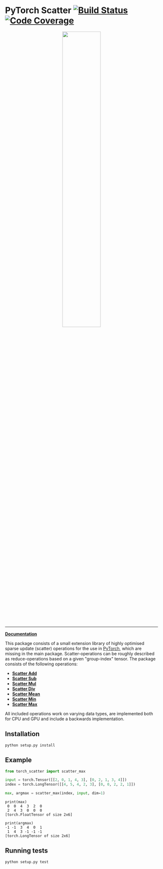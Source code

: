 [build-image]: https://travis-ci.org/rusty1s/pytorch_scatter.svg?branch=master
[build-url]: https://travis-ci.org/rusty1s/pytorch_scatter
[coverage-image]: https://codecov.io/gh/rusty1s/pytorch_scatter/branch/master/graph/badge.svg
[coverage-url]: https://codecov.io/github/rusty1s/pytorch_scatter?branch=master

# PyTorch Scatter [![Build Status][build-image]][build-url] [![Code Coverage][coverage-image]][coverage-url]

<p align="center">
  <img width="50%" src="https://raw.githubusercontent.com/rusty1s/pytorch_scatter/master/docs/source/_figures/add.svg?sanitize=true" />
</p>

--------------------------------------------------------------------------------

**[Documentation](http://rusty1s.github.io/pytorch_scatter)**

This package consists of a small extension library of highly optimised sparse update (scatter) operations for the use in [PyTorch](http://pytorch.org/), which are missing in the main package.
Scatter-operations can be roughly described as reduce-operations based on a given "group-index" tensor.
The package consists of the following operations:

* [**Scatter Add**](https://rusty2s.github.io/pytorch_scatter/functions/add.html)
* [**Scatter Sub**](https://rusty1s.github.io/pytorch_scatter/functions/sub.html)
* [**Scatter Mul**](https://rusty1s.github.io/pytorch_scatter/functions/mul.html)
* [**Scatter Div**](https://rusty1s.github.io/pytorch_scatter/functions/div.html)
* [**Scatter Mean**](https://rusty1s.github.io/pytorch_scatter/functions/mean.html)
* [**Scatter Min**](https://rusty1s.github.io/pytorch_scatter/functions/min.html)
* [**Scatter Max**](https://rusty1s.github.io/pytorch_scatter/functions/max.html)

All included operations work on varying data types, are implemented both for CPU and GPU and include a backwards implementation.

## Installation

```
python setup.py install
```

## Example

```py
from torch_scatter import scatter_max

input = torch.Tensor([[2, 0, 1, 4, 3], [0, 2, 1, 3, 4]])
index = torch.LongTensor([[4, 5, 4, 2, 3], [0, 0, 2, 2, 1]])

max, argmax = scatter_max(index, input, dim=1)
```

```
print(max)
 0  0  4  3  2  0
 2  4  3  0  0  0
[torch.FloatTensor of size 2x6]

print(argmax)
-1 -1  3  4  0  1
 1  4  3 -1 -1 -1
[torch.LongTensor of size 2x6]
```

## Running tests

```
python setup.py test
```
